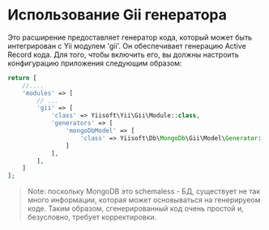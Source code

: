 Использование Gii генератора
===================

Это расширение предоставляет генератор кода, который может быть интегрирован с Yii модулем 'gii'. Он обеспечивает генерацию
Active Record кода. Для того, чтобы включить его, вы должны настроить конфигурацию приложения следующим образом:

```php
return [
    //....
    'modules' => [
        // ...
        'gii' => [
            'class' => Yiisoft\Yii\Gii\Module::class,
            'generators' => [
                'mongoDbModel' => [
                    'class' => Yiisoft\Db\MongoDb\Gii\Model\Generator::class
                ]
            ],
        ],
    ]
];
```

> Note: поскольку MongoDB это schemaless - БД, существует не так много информации, которая может основываться на генерируеом коде. Таким образом, сгенерированный код очень простой и, безусловно, требует корректировки.
